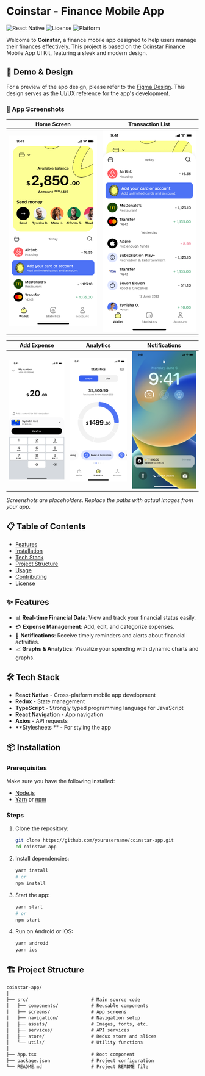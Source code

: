 # Coinstar - Finance Mobile App

![React Native](https://img.shields.io/badge/React%20Native-v0.71.0-blue)
![License](https://img.shields.io/badge/license-MIT-green)
![Platform](https://img.shields.io/badge/platform-iOS%20|%20Android-lightgrey)

Welcome to **Coinstar**, a finance mobile app designed to help users manage their finances effectively. This project is based on the Coinstar Finance Mobile App UI Kit, featuring a sleek and modern design.

## 🚀 Demo & Design

For a preview of the app design, please refer to the [Figma Design](https://www.figma.com/design/KEDcxW9t9UIAEYKkXZbKKL/Coinstar---Finance-Mobile-App-UI-Kit-(Community)?node-id=1020-89887&t=INEmeiBw912hoK0m-1). This design serves as the UI/UX reference for the app's development.

### 📱 App Screenshots

| Home Screen | Transaction List |
|-------------|------------------|
| ![Home Screen](screenshots/Home-light.png) | ![Transaction List](screenshots/Transaction-List.png) |

| Add Expense | Analytics | Notifications |
|-------------|-----------|---------------|
| ![Add Expense](screenshots/Expense.png) | ![Analytics](screenshots/Analytics.png) | ![Notifications](screenshots/Notifications.png) |

*Screenshots are placeholders. Replace the paths with actual images from your app.*

## 📋 Table of Contents

- [Features](#features)
- [Installation](#installation)
- [Tech Stack](#tech-stack)
- [Project Structure](#project-structure)
- [Usage](#usage)
- [Contributing](#contributing)
- [License](#license)

## ✨ Features

- 📊 **Real-time Financial Data**: View and track your financial status easily.
- 💳 **Expense Management**: Add, edit, and categorize expenses.
- 🔔 **Notifications**: Receive timely reminders and alerts about financial activities.
- 📈 **Graphs & Analytics**: Visualize your spending with dynamic charts and graphs.

## 🛠 Tech Stack

- **React Native** - Cross-platform mobile app development
- **Redux** - State management
- **TypeScript** - Strongly typed programming language for JavaScript
- **React Navigation** - App navigation
- **Axios** - API requests
- **Stylesheets ** - For styling the app

## 📦 Installation

### Prerequisites

Make sure you have the following installed:
- [Node.js](https://nodejs.org/)
- [Yarn](https://yarnpkg.com/) or [npm](https://www.npmjs.com/)

### Steps

1. Clone the repository:

    ```bash
    git clone https://github.com/yourusername/coinstar-app.git
    cd coinstar-app
    ```

2. Install dependencies:

    ```bash
    yarn install
    # or
    npm install
    ```

3. Start the app:

    ```bash
    yarn start
    # or
    npm start
    ```

4. Run on Android or iOS:

    ```bash
    yarn android
    yarn ios
    ```

## 🏗 Project Structure

```plaintext
coinstar-app/
│
├── src/                       # Main source code
│   ├── components/            # Reusable components
│   ├── screens/               # App screens
│   ├── navigation/            # Navigation setup
│   ├── assets/                # Images, fonts, etc.
│   ├── services/              # API services
│   ├── store/                 # Redux store and slices
│   └── utils/                 # Utility functions
│
├── App.tsx                    # Root component
├── package.json               # Project configuration
└── README.md                  # Project README file
